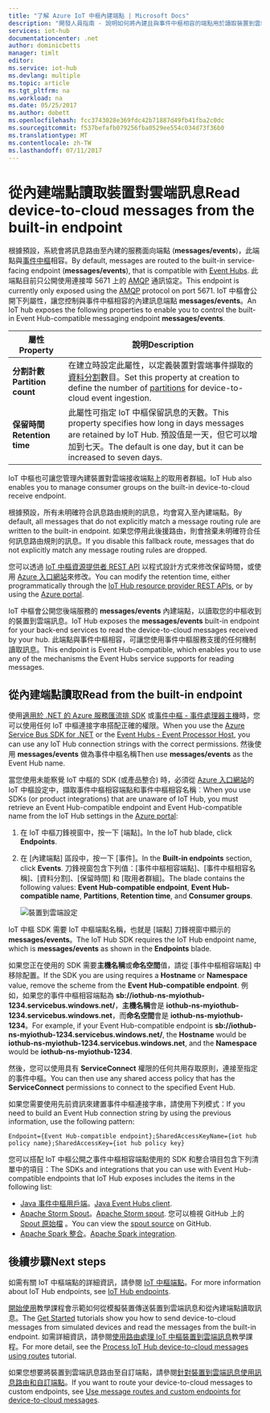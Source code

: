 ```yaml
---
title: "了解 Azure IoT 中樞內建端點 | Microsoft Docs"
description: "開發人員指南 - 說明如何將內建且與事件中樞相容的端點用於讀取裝置到雲端訊息。"
services: iot-hub
documentationcenter: .net
author: dominicbetts
manager: timlt
editor: 
ms.service: iot-hub
ms.devlang: multiple
ms.topic: article
ms.tgt_pltfrm: na
ms.workload: na
ms.date: 05/25/2017
ms.author: dobett
ms.openlocfilehash: fcc3743028e369fdc42b71887d49fb41fba2c0dc
ms.sourcegitcommit: f537befafb079256fba0529ee554c034d73f36b0
ms.translationtype: MT
ms.contentlocale: zh-TW
ms.lasthandoff: 07/11/2017
---
```

# <a name="read-device-to-cloud-messages-from-the-built-in-endpoint"></a><span data-ttu-id="86629-103">從內建端點讀取裝置對雲端訊息</span><span class="sxs-lookup"><span data-stu-id="86629-103">Read device-to-cloud messages from the built-in endpoint</span></span>

<span data-ttu-id="86629-104">根據預設，系統會將訊息路由至內建的服務面向端點 (**messages/events**)，此端點與[事件中樞][lnk-event-hubs]相容。</span><span class="sxs-lookup"><span data-stu-id="86629-104">By default, messages are routed to the built-in service-facing endpoint (**messages/events**), that is compatible with [Event Hubs][lnk-event-hubs].</span></span> <span data-ttu-id="86629-105">此端點目前只公開使用連接埠 5671 上的 [AMQP][lnk-amqp] 通訊協定。</span><span class="sxs-lookup"><span data-stu-id="86629-105">This endpoint is currently only exposed using the [AMQP][lnk-amqp] protocol on port 5671.</span></span> <span data-ttu-id="86629-106">IoT 中樞會公開下列屬性，讓您控制與事件中樞相容的內建訊息端點 **messages/events**。</span><span class="sxs-lookup"><span data-stu-id="86629-106">An IoT hub exposes the following properties to enable you to control the built-in Event Hub-compatible messaging endpoint **messages/events**.</span></span>

| <span data-ttu-id="86629-107">屬性</span><span class="sxs-lookup"><span data-stu-id="86629-107">Property</span></span>            | <span data-ttu-id="86629-108">說明</span><span class="sxs-lookup"><span data-stu-id="86629-108">Description</span></span> |
| ------------------- | ----------- |
| <span data-ttu-id="86629-109">**分割計數**</span><span class="sxs-lookup"><span data-stu-id="86629-109">**Partition count**</span></span> | <span data-ttu-id="86629-110">在建立時設定此屬性，以定義裝置對雲端事件擷取的[資料分割][lnk-event-hub-partitions]數目。</span><span class="sxs-lookup"><span data-stu-id="86629-110">Set this property at creation to define the number of [partitions][lnk-event-hub-partitions] for device-to-cloud event ingestion.</span></span> |
| <span data-ttu-id="86629-111">**保留時間**</span><span class="sxs-lookup"><span data-stu-id="86629-111">**Retention time**</span></span>  | <span data-ttu-id="86629-112">此屬性可指定 IoT 中樞保留訊息的天數。</span><span class="sxs-lookup"><span data-stu-id="86629-112">This property specifies how long in days messages are retained by IoT Hub.</span></span> <span data-ttu-id="86629-113">預設值是一天，但它可以增加到七天。</span><span class="sxs-lookup"><span data-stu-id="86629-113">The default is one day, but it can be increased to seven days.</span></span> |

<span data-ttu-id="86629-114">IoT 中樞也可讓您管理內建裝置對雲端接收端點上的取用者群組。</span><span class="sxs-lookup"><span data-stu-id="86629-114">IoT Hub also enables you to manage consumer groups on the built-in device-to-cloud receive endpoint.</span></span>

<span data-ttu-id="86629-115">根據預設，所有未明確符合訊息路由規則的訊息，均會寫入至內建端點。</span><span class="sxs-lookup"><span data-stu-id="86629-115">By default, all messages that do not explicitly match a message routing rule are written to the built-in endpoint.</span></span> <span data-ttu-id="86629-116">如果您停用此後援路由，則會捨棄未明確符合任何訊息路由規則的訊息。</span><span class="sxs-lookup"><span data-stu-id="86629-116">If you disable this fallback route, messages that do not explicitly match any message routing rules are dropped.</span></span>

<span data-ttu-id="86629-117">您可以透過 [IoT 中樞資源提供者 REST API][lnk-resource-provider-apis] 以程式設計方式來修改保留時間，或使用 [Azure 入口網站][lnk-management-portal]來修改。</span><span class="sxs-lookup"><span data-stu-id="86629-117">You can modify the retention time, either programmatically through the [IoT Hub resource provider REST APIs][lnk-resource-provider-apis], or by using the [Azure portal][lnk-management-portal].</span></span>

<span data-ttu-id="86629-118">IoT 中樞會公開您後端服務的 **messages/events** 內建端點，以讀取您的中樞收到的裝置到雲端訊息。</span><span class="sxs-lookup"><span data-stu-id="86629-118">IoT Hub exposes the **messages/events** built-in endpoint for your back-end services to read the device-to-cloud messages received by your hub.</span></span> <span data-ttu-id="86629-119">此端點與事件中樞相容，可讓您使用事件中樞服務支援的任何機制讀取訊息。</span><span class="sxs-lookup"><span data-stu-id="86629-119">This endpoint is Event Hub-compatible, which enables you to use any of the mechanisms the Event Hubs service supports for reading messages.</span></span>

## <a name="read-from-the-built-in-endpoint"></a><span data-ttu-id="86629-120">從內建端點讀取</span><span class="sxs-lookup"><span data-stu-id="86629-120">Read from the built-in endpoint</span></span>

<span data-ttu-id="86629-121">使用[適用於 .NET 的 Azure 服務匯流排 SDK][lnk-servicebus-sdk] 或[事件中樞 - 事件處理器主機][lnk-eventprocessorhost]時，您可以使用任何 IoT 中樞連接字串搭配正確的權限。</span><span class="sxs-lookup"><span data-stu-id="86629-121">When you use the [Azure Service Bus SDK for .NET][lnk-servicebus-sdk] or the [Event Hubs - Event Processor Host][lnk-eventprocessorhost], you can use any IoT Hub connection strings with the correct permissions.</span></span> <span data-ttu-id="86629-122">然後使用 **messages/events** 做為事件中樞名稱</span><span class="sxs-lookup"><span data-stu-id="86629-122">Then use **messages/events** as the Event Hub name.</span></span>

<span data-ttu-id="86629-123">當您使用未能察覺 IoT 中樞的 SDK (或產品整合) 時，必須從 [Azure 入口網站][lnk-management-portal]的 IoT 中樞設定中，擷取事件中樞相容端點和事件中樞相容名稱︰</span><span class="sxs-lookup"><span data-stu-id="86629-123">When you use SDKs (or product integrations) that are unaware of IoT Hub, you must retrieve an Event Hub-compatible endpoint and Event Hub-compatible name from the IoT Hub settings in the [Azure portal][lnk-management-portal]:</span></span>

1. <span data-ttu-id="86629-124">在 IoT 中樞刀鋒視窗中，按一下 [端點]。</span><span class="sxs-lookup"><span data-stu-id="86629-124">In the IoT hub blade, click **Endpoints**.</span></span>
1. <span data-ttu-id="86629-125">在 [內建端點] 區段中，按一下 [事件]。</span><span class="sxs-lookup"><span data-stu-id="86629-125">In the **Built-in endpoints** section, click **Events**.</span></span> <span data-ttu-id="86629-126">刀鋒視窗包含下列值：[事件中樞相容端點]、[事件中樞相容名稱]、[資料分割]、[保留時間] 和 [取用者群組]。</span><span class="sxs-lookup"><span data-stu-id="86629-126">The blade contains the following values: **Event Hub-compatible endpoint**, **Event Hub-compatible name**, **Partitions**, **Retention time**, and **Consumer groups**.</span></span>

    ![裝置到雲端設定][img-eventhubcompatible]

<span data-ttu-id="86629-128">IoT 中樞 SDK 需要 IoT 中樞端點名稱，也就是 [端點] 刀鋒視窗中顯示的 **messages/events**。</span><span class="sxs-lookup"><span data-stu-id="86629-128">The IoT Hub SDK requires the IoT Hub endpoint name, which is **messages/events** as shown in the **Endpoints** blade.</span></span>

<span data-ttu-id="86629-129">如果您正在使用的 SDK 需要**主機名稱**或**命名空間**值，請從 [事件中樞相容端點] 中移除配置。</span><span class="sxs-lookup"><span data-stu-id="86629-129">If the SDK you are using requires a **Hostname** or **Namespace** value, remove the scheme from the **Event Hub-compatible endpoint**.</span></span> <span data-ttu-id="86629-130">例如，如果您的事件中樞相容端點為 **sb://iothub-ns-myiothub-1234.servicebus.windows.net/**，**主機名稱**會是 **iothub-ns-myiothub-1234.servicebus.windows.net**，而**命名空間**會是 **iothub-ns-myiothub-1234**。</span><span class="sxs-lookup"><span data-stu-id="86629-130">For example, if your Event Hub-compatible endpoint is **sb://iothub-ns-myiothub-1234.servicebus.windows.net/**, the **Hostname** would be **iothub-ns-myiothub-1234.servicebus.windows.net**, and the **Namespace** would be **iothub-ns-myiothub-1234**.</span></span>

<span data-ttu-id="86629-131">然後，您可以使用具有 **ServiceConnect** 權限的任何共用存取原則，連接至指定的事件中樞。</span><span class="sxs-lookup"><span data-stu-id="86629-131">You can then use any shared access policy that has the **ServiceConnect** permissions to connect to the specified Event Hub.</span></span>

<span data-ttu-id="86629-132">如果您需要使用先前資訊來建置事件中樞連接字串，請使用下列模式：</span><span class="sxs-lookup"><span data-stu-id="86629-132">If you need to build an Event Hub connection string by using the previous information, use the following pattern:</span></span>

`Endpoint={Event Hub-compatible endpoint};SharedAccessKeyName={iot hub policy name};SharedAccessKey={iot hub policy key}`

<span data-ttu-id="86629-133">您可以搭配 IoT 中樞公開之事件中樞相容端點使用的 SDK 和整合項目包含下列清單中的項目：</span><span class="sxs-lookup"><span data-stu-id="86629-133">The SDKs and integrations that you can use with Event Hub-compatible endpoints that IoT Hub exposes includes the items in the following list:</span></span>

* <span data-ttu-id="86629-134">[Java 事件中樞用戶端](https://github.com/hdinsight/eventhubs-client)。</span><span class="sxs-lookup"><span data-stu-id="86629-134">[Java Event Hubs client](https://github.com/hdinsight/eventhubs-client).</span></span>
* <span data-ttu-id="86629-135">[Apache Storm Spout](../hdinsight/hdinsight-storm-develop-csharp-event-hub-topology.md)。</span><span class="sxs-lookup"><span data-stu-id="86629-135">[Apache Storm spout](../hdinsight/hdinsight-storm-develop-csharp-event-hub-topology.md).</span></span> <span data-ttu-id="86629-136">您可以檢視 GitHub 上的 [Spout 原始檔](https://github.com/apache/storm/tree/master/external/storm-eventhubs) 。</span><span class="sxs-lookup"><span data-stu-id="86629-136">You can view the [spout source](https://github.com/apache/storm/tree/master/external/storm-eventhubs) on GitHub.</span></span>
* <span data-ttu-id="86629-137">[Apache Spark 整合](../hdinsight/hdinsight-apache-spark-eventhub-streaming.md)。</span><span class="sxs-lookup"><span data-stu-id="86629-137">[Apache Spark integration](../hdinsight/hdinsight-apache-spark-eventhub-streaming.md).</span></span>

## <a name="next-steps"></a><span data-ttu-id="86629-138">後續步驟</span><span class="sxs-lookup"><span data-stu-id="86629-138">Next steps</span></span>

<span data-ttu-id="86629-139">如需有關 IoT 中樞端點的詳細資訊，請參閱 [IoT 中樞端點][lnk-endpoints]。</span><span class="sxs-lookup"><span data-stu-id="86629-139">For more information about IoT Hub endpoints, see [IoT Hub endpoints][lnk-endpoints].</span></span>

<span data-ttu-id="86629-140">[開始使用][lnk-get-started]教學課程會示範如何從模擬裝置傳送裝置到雲端訊息和從內建端點讀取訊息。</span><span class="sxs-lookup"><span data-stu-id="86629-140">The [Get Started][lnk-get-started] tutorials show you how to send device-to-cloud messages from simulated devices and read the messages from the built-in endpoint.</span></span> <span data-ttu-id="86629-141">如需詳細資訊，請參閱[使用路由處理 IoT 中樞裝置到雲端訊息][lnk-d2c-tutorial]教學課程。</span><span class="sxs-lookup"><span data-stu-id="86629-141">For more detail, see the [Process IoT Hub device-to-cloud messages using routes][lnk-d2c-tutorial] tutorial.</span></span>

<span data-ttu-id="86629-142">如果您想要將裝置到雲端訊息路由至自訂端點，請參閱[針對裝置到雲端訊息使用訊息路由和自訂端點][lnk-custom]。</span><span class="sxs-lookup"><span data-stu-id="86629-142">If you want to route your device-to-cloud messages to custom endpoints, see [Use message routes and custom endpoints for device-to-cloud messages][lnk-custom].</span></span>

[img-eventhubcompatible]: ./media/iot-hub-devguide-messages-read-builtin/eventhubcompatible.png

[lnk-custom]: iot-hub-devguide-messages-read-custom.md
[lnk-get-started]: iot-hub-get-started.md
[lnk-endpoints]: iot-hub-devguide-endpoints.md
[lnk-resource-provider-apis]: https://docs.microsoft.com/rest/api/iothub/iothubresource
[lnk-event-hubs]: http://azure.microsoft.com/documentation/services/event-hubs/
[lnk-management-portal]: https://portal.azure.com
[lnk-d2c-tutorial]: iot-hub-csharp-csharp-process-d2c.md
[lnk-event-hub-partitions]: ../event-hubs/event-hubs-features.md#partitions
[lnk-servicebus-sdk]: https://www.nuget.org/packages/WindowsAzure.ServiceBus
[lnk-eventprocessorhost]: http://blogs.msdn.com/b/servicebus/archive/2015/01/16/event-processor-host-best-practices-part-1.aspx
[lnk-amqp]: https://www.amqp.org/
